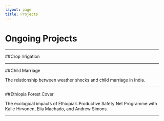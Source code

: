 ```yaml
---
layout: page
title: Projects
---
```


# Ongoing Projects 
---

##Crop Irrigation

---

##Child Marriage

The relationship between weather shocks and child marriage in India.

---

##Ethiopia Forest Cover

The ecological impacts of Ethiopia’s Productive Safety Net Programme with Kalle Hirvonen, Elia Machado, and Andrew Simons.

---
